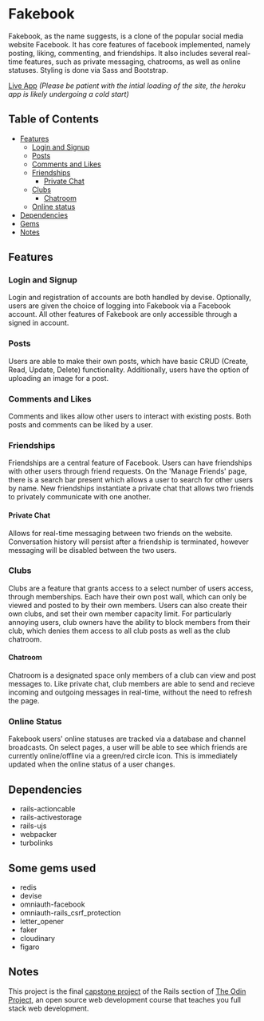 # Fakebook

Fakebook, as the name suggests, is a clone of the popular social media website Facebook. It has core features of facebook implemented, namely posting, liking, commenting, and friendships. 
It also includes several real-time features, such as private messaging, chatrooms, as well as online statuses. Styling is done via Sass and Bootstrap. 

[Live App](https://fakebook-site.herokuapp.com/)
*(Please be patient with the intial loading of the site, the heroku app is likely undergoing a cold start)*


## Table of Contents
* [Features](#features)
    * [Login and Signup](#login-and-signup)
    * [Posts](#posts)
    * [Comments and Likes](#comments-and-likes)
    * [Friendships](#friendships)
        * [Private Chat](#private-chat)
    * [Clubs](#clubs)
        * [Chatroom](#chatroom)
    * [Online status](#online-status)
* [Dependencies](#dependencies)
* [Gems](#some-gems-used)
* [Notes](#notes)


## Features
### Login and Signup

Login and registration of accounts are both handled by devise. Optionally, users are 
given the choice of logging into Fakebook via a Facebook account. All other features of Fakebook are only accessible through a signed in account.

### Posts

Users are able to make their own posts, which have basic CRUD (Create, Read, Update, Delete) functionality. Additionally, users have the option of uploading an image for a post. 

### Comments and Likes

Comments and likes allow other users to interact with existing posts. Both posts and comments can be liked by a user. 

### Friendships

Friendships are a central feature of Facebook. Users can have friendships with other users through friend requests. On the 'Manage Friends' page, there is a search bar present which allows a user to search for other users by name. New friendships instantiate a private chat that allows two friends to privately communicate with one another. 

#### Private Chat

Allows for real-time messaging between two friends on the website. Conversation
history will persist after a friendship is terminated, however messaging will be disabled between the two users. 

### Clubs

Clubs are a feature that grants access to a select number of users access, through memberships. Each have their own post wall, which can only be viewed and posted to by their own members. Users can also create their own clubs, and set their own member capacity limit. For particularly annoying users, club owners have the ability to block members from their club, which denies them access to all club posts as well as the club chatroom.


#### Chatroom

Chatroom is a designated space only members of a club can view and post messages to. Like private chat, club members are able to send and recieve incoming and outgoing messages in real-time, without the need to refresh the page. 


### Online Status

Fakebook users' online statuses are tracked via a database and channel broadcasts. On select pages, a user will be able to see which friends are currently online/offline via a green/red circle icon. This is immediately updated when the online status of a user changes.


## Dependencies
* rails-actioncable
* rails-activestorage
* rails-ujs
* webpacker
* turbolinks


## Some gems used
* redis
* devise
* omniauth-facebook
* omniauth-rails_csrf_protection
* letter_opener
* faker
* cloudinary
* figaro


## Notes
This project is the final [capstone project](https://www.theodinproject.com/paths/full-stack-ruby-on-rails/courses/ruby-on-rails/lessons/final-project) of the Rails section of [The Odin Project](https://www.theodinproject.com/), an open source web development course that teaches you full stack web development. 
